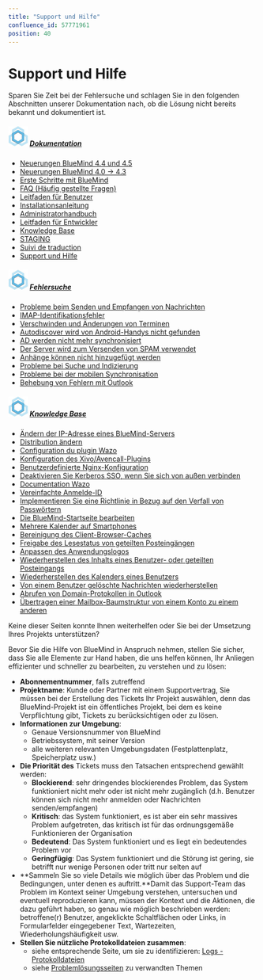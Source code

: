 ```yaml
---
title: "Support und Hilfe"
confluence_id: 57771961
position: 40
---
```

# Support und Hilfe


Sparen Sie Zeit bei der Fehlersuche und schlagen Sie in den folgenden Abschnitten unserer Dokumentation nach, ob die Lösung nicht bereits bekannt und dokumentiert ist.


##### ![](attachments/57771961/57771962.jpg) [Dokumentation](/)


- [Neuerungen BlueMind 4.4 und 4.5](/Nouveautés_BlueMind_4.4_et_4.5/)
- [Neuerungen BlueMind 4.0 -> 4.3](/Nouveautés_BlueMind_4.0_à_4.3/)
- [Erste Schritte mit BlueMind](/Premiers_pas_avec_BlueMind/)
- [FAQ (Häufig gestellte Fragen)](/FAQ_Foire_aux_questions_/)
- [Leitfaden für Benutzer](/Guide_de_l_utilisateur/)
- [Installationsanleitung](/Guide_d_installation/)
- [Administratorhandbuch](/Guide_de_l_administrateur/)
- [Leitfaden für Entwickler](/Guide_du_developpeur/)
- [Knowledge Base](/Base_de_connaissance/)
- [STAGING](/STAGING/)
- [Suivi de traduction](https://forge.bluemind.net/confluence/display/BM4/.Suivi+de+traduction+vBM-4.0)
- [Support und Hilfe](/Support_et_demande_d_assistance/)


##### ![](attachments/57771961/57771962.jpg) [Fehlersuche](/Guide_de_l_administrateur/Resolution_de_problemes/)


- [Probleme beim Senden und Empfangen von Nachrichten](/Guide_de_l_administrateur/Resolution_de_problemes/Problèmes_d_émission_et_réception_de_messages/)
- [IMAP-Identifikationsfehler](/Guide_de_l_administrateur/Resolution_de_problemes/Erreurs_d_identification_IMAP/)
- [Verschwinden und Änderungen von Terminen](/Guide_de_l_administrateur/Resolution_de_problemes/Disparitions_et_modifications_d_événements/)
- [Autodiscover wird von Android-Handys nicht gefunden](/Guide_de_l_administrateur/Resolution_de_problemes/L_autodiscover_n_est_pas_trouvé_par_les_mobiles_Android/)
- [AD werden nicht mehr synchronisiert](/Guide_de_l_administrateur/Resolution_de_problemes/Les_AD_ne_sont_plus_synchronisés/)
- [Der Server wird zum Versenden von SPAM verwendet](/Guide_de_l_administrateur/Resolution_de_problemes/Le_serveur_est_utilisé_pour_envoyer_du_SPAM/)
- [Anhänge können nicht hinzugefügt werden](/Guide_de_l_administrateur/Resolution_de_problemes/Pièces_jointes_impossible_à_ajouter/)
- [Probleme bei Suche und Indizierung](/Guide_de_l_administrateur/Resolution_de_problemes/Problèmes_de_recherche_et_indexation/)
- [Probleme bei der mobilen Synchronisation](/Guide_de_l_administrateur/Resolution_de_problemes/Problèmes_de_synchronisation_mobile/)
- [Behebung von Fehlern mit Outlook](/Guide_de_l_administrateur/Resolution_de_problemes/Résolution_des_problèmes_avec_Outlook/)


##### ![](attachments/57771961/57771962.jpg) [Knowledge Base](/Base_de_connaissance/)


- [Ändern der IP-Adresse eines BlueMind-Servers](/Base_de_connaissance/Changement_d_adresse_IP_d_un_serveur_BlueMind/)
- [Distribution ändern](/Base_de_connaissance/Changer_de_distribution/)
- [Configuration du plugin Wazo](/Base_de_connaissance/Configuration_du_plugin_Wazo/)
- [Konfiguration des Xivo/Avencall-Plugins](/Base_de_connaissance/Configuration_du_plugin_Xivo_Avencall/)
- [Benutzerdefinierte Nginx-Konfiguration](/Base_de_connaissance/Configuration_personnalisée_de_Nginx/)
- [Deaktivieren Sie Kerberos SSO, wenn Sie sich von außen verbinden](/Base_de_connaissance/Désactiver_le_SSO_Kerberos_si_on_se_connecte_depuis_l_extérieur/)
- [Documentation Wazo](/Base_de_connaissance/Documentation_Wazo/)
- [Vereinfachte Anmelde-ID](/Base_de_connaissance/Identifiant_de_connexion_simplifié/)
- [Implementieren Sie eine Richtlinie in Bezug auf den Verfall von Passwörtern](/Base_de_connaissance/Mettre_en_place_une_politique_d_expiration_des_mots_de_passe/)
- [Die BlueMind-Startseite bearbeiten](/Base_de_connaissance/Modifier_la_page_d_accueil_de_BlueMind/)
- [Mehrere Kalender auf Smartphones](/Base_de_connaissance/Multi_calendrier_sur_les_smartphones/)
- [Bereinigung des Client-Browser-Caches](/Base_de_connaissance/Nettoyage_du_cache_du_navigateur_client/)
- [Freigabe des Lesestatus von geteilten Posteingängen](/Base_de_connaissance/Partager_le_statut_de_lecture_des_boîtes_partagées/)
- [Anpassen des Anwendungslogos](/Base_de_connaissance/Personnaliser_le_logo_de_l_application/)
- [Wiederherstellen des Inhalts eines Benutzer- oder geteilten Posteingangs](/Base_de_connaissance/Restauration_du_contenu_d_une_boite_utilisateur_ou_partagee/)
- [Wiederherstellen des Kalenders eines Benutzers](/Base_de_connaissance/Restaurer_l_agenda_d_un_utilisateur/)
- [Von einem Benutzer gelöschte Nachrichten wiederherstellen](/Base_de_connaissance/Restaurer_les_messages_supprimés_par_un_utilisateur/)
- [Abrufen von Domain-Protokollen in Outlook](/Base_de_connaissance/Retrouver_les_carnets_de_domaine_dans_Outlook/)
- [Übertragen einer Mailbox-Baumstruktur von einem Konto zu einem anderen](/Base_de_connaissance/Transférer_une_arborescence_de_messagerie_d_un_compte_vers_un_autre/)


Keine dieser Seiten konnte Ihnen weiterhelfen oder Sie bei der Umsetzung Ihres Projekts unterstützen?

Bevor Sie die Hilfe von BlueMind in Anspruch nehmen, stellen Sie sicher, dass Sie alle Elemente zur Hand haben, die uns helfen können, Ihr Anliegen effizienter und schneller zu bearbeiten, zu verstehen und zu lösen:

- **Abonnementnummer**, falls zutreffend
- **Projektname**: Kunde oder Partner mit einem Supportvertrag, Sie müssen bei der Erstellung des Tickets Ihr Projekt auswählen, denn das BlueMind-Projekt ist ein öffentliches Projekt, bei dem es keine Verpflichtung gibt, Tickets zu berücksichtigen oder zu lösen.
- **Informationen zur Umgebung**:
    - Genaue Versionsnummer von BlueMind
    - Betriebssystem, mit seiner Version
    - alle weiteren relevanten Umgebungsdaten (Festplattenplatz, Speicherplatz usw.)
- **Die Priorität des** Tickets muss den Tatsachen entsprechend gewählt werden:
    - **Blockierend**: sehr dringendes blockierendes Problem, das System funktioniert nicht mehr oder ist nicht mehr zugänglich (d.h. Benutzer können sich nicht mehr anmelden oder Nachrichten senden/empfangen)
    - **Kritisch**: das System funktioniert, es ist aber ein sehr massives Problem aufgetreten, das kritisch ist für das ordnungsgemäße Funktionieren der Organisation
    - **Bedeutend**: Das System funktioniert und es liegt ein bedeutendes Problem vor
    - **Geringfügig**: Das System funktioniert und die Störung ist gering, sie betrifft nur wenige Personen oder tritt nur selten auf
- **Sammeln Sie so viele Details wie möglich über das Problem und die Bedingungen, unter denen es auftritt.**Damit das Support-Team das Problem im Kontext seiner Umgebung verstehen, untersuchen und eventuell reproduzieren kann, müssen der Kontext und die Aktionen, die dazu geführt haben, so genau wie möglich beschrieben werden: betroffene(r) Benutzer, angeklickte Schaltflächen oder Links, in Formularfelder eingegebener Text, Wartezeiten, Wiederholungshäufigkeit usw.
- **Stellen Sie nützliche Protokolldateien zusammen**:
    - siehe entsprechende Seite, um sie zu identifizieren: [Logs - Protokolldateien](/Guide_de_l_administrateur/Supervision/Logs_Fichiers_journaux/)
    - siehe [Problemlösungsseiten](/Guide_de_l_administrateur/Resolution_de_problemes/) zu verwandten Themen


